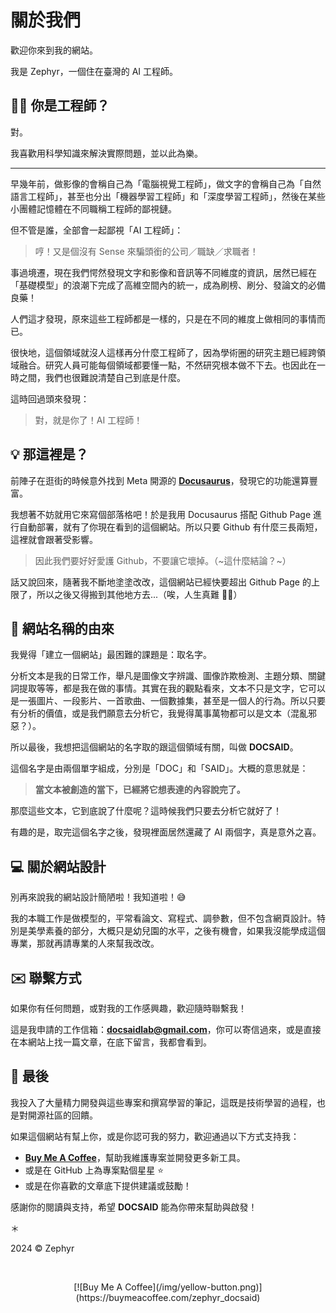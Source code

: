 # 關於我們

歡迎你來到我的網站。

我是 Zephyr，一個住在臺灣的 AI 工程師。

## 👨‍💻 你是工程師？

對。

我喜歡用科學知識來解決實際問題，並以此為樂。

---

早幾年前，做影像的會稱自己為「電腦視覺工程師」，做文字的會稱自己為「自然語言工程師」，甚至也分出「機器學習工程師」和「深度學習工程師」，然後在某些小團體記憶體在不同職稱工程師的鄙視鏈。

但不管是誰，全部會一起鄙視「AI 工程師」：

> 哼！又是個沒有 Sense 來騙頭銜的公司／職缺／求職者！

事過境遷，現在我們愕然發現文字和影像和音訊等不同維度的資訊，居然已經在「基礎模型」的浪潮下完成了高維空間內的統一，成為刷榜、刷分、發論文的必備良藥！

人們這才發現，原來這些工程師都是一樣的，只是在不同的維度上做相同的事情而已。

很快地，這個領域就沒人這樣再分什麼工程師了，因為學術圈的研究主題已經跨領域融合。研究人員可能每個領域都要懂一點，不然研究根本做不下去。也因此在一時之間，我們也很難說清楚自己到底是什麼。

這時回過頭來發現：

> 對，就是你了！AI 工程師！

## 💡 那這裡是？

前陣子在逛街的時候意外找到 Meta 開源的 [**Docusaurus**](https://docusaurus.io/)，發現它的功能還算豐富。

我想著不妨就用它來寫個部落格吧！於是我用 Docusaurus 搭配 Github Page 進行自動部署，就有了你現在看到的這個網站。所以只要 Github 有什麼三長兩短，這裡就會跟著受影響。

> 因此我們要好好愛護 Github，不要讓它壞掉。（~這什麼結論？~）

話又說回來，隨著我不斷地塗塗改改，這個網站已經快要超出 Github Page 的上限了，所以之後又得搬到其他地方去...（唉，人生真難 😮‍💨）

## 🚀 網站名稱的由來

我覺得「建立一個網站」最困難的課題是：取名字。

分析文本是我的日常工作，舉凡是圖像文字辨識、圖像詐欺檢測、主題分類、關鍵詞提取等等，都是我在做的事情。其實在我的觀點看來，文本不只是文字，它可以是一張圖片、一段影片、一首歌曲、一個數據集，甚至是一個人的行為。所以只要有分析的價值，或是我們願意去分析它，我覺得萬事萬物都可以是文本（混亂邪惡？）。

所以最後，我想把這個網站的名字取的跟這個領域有關，叫做 **DOCSAID**。

這個名字是由兩個單字組成，分別是「DOC」和「SAID」。大概的意思就是：

> **當文本被創造的當下，已經將它想表達的內容說完了。**

那麼這些文本，它到底說了什麼呢？這時候我們只要去分析它就好了！

有趣的是，取完這個名字之後，發現裡面居然還藏了 AI 兩個字，真是意外之喜。

## 💻 關於網站設計

別再來說我的網站設計簡陋啦！我知道啦！😅

我的本職工作是做模型的，平常看論文、寫程式、調參數，但不包含網頁設計。特別是美學素養的部分，大概只是幼兒園的水平，之後有機會，如果我沒能學成這個專業，那就再請專業的人來幫我改改。

## ✉️ 聯繫方式

如果你有任何問題，或對我的工作感興趣，歡迎隨時聯繫我！

這是我申請的工作信箱：**docsaidlab@gmail.com**，你可以寄信過來，或是直接在本網站上找一篇文章，在底下留言，我都會看到。

## 🍹 最後

我投入了大量精力開發與這些專案和撰寫學習的筆記，這既是技術學習的過程，也是對開源社區的回饋。

如果這個網站有幫上你，或是你認可我的努力，歡迎通過以下方式支持我：

- [**Buy Me A Coffee**](https://buymeacoffee.com/zephyr_docsaid)，幫助我維護專案並開發更多新工具。
- 或是在 GitHub 上為專案點個星星 ⭐️
- 或是在你喜歡的文章底下提供建議或鼓勵！

感謝你的閱讀與支持，希望 **DOCSAID** 能為你帶來幫助與啟發！

＊

2024 © Zephyr

<div align="center">
<br />
<figure style={{ width: "50%"}}>
[![Buy Me A Coffee](/img/yellow-button.png)](https://buymeacoffee.com/zephyr_docsaid)
</figure>
<br />
</div>
